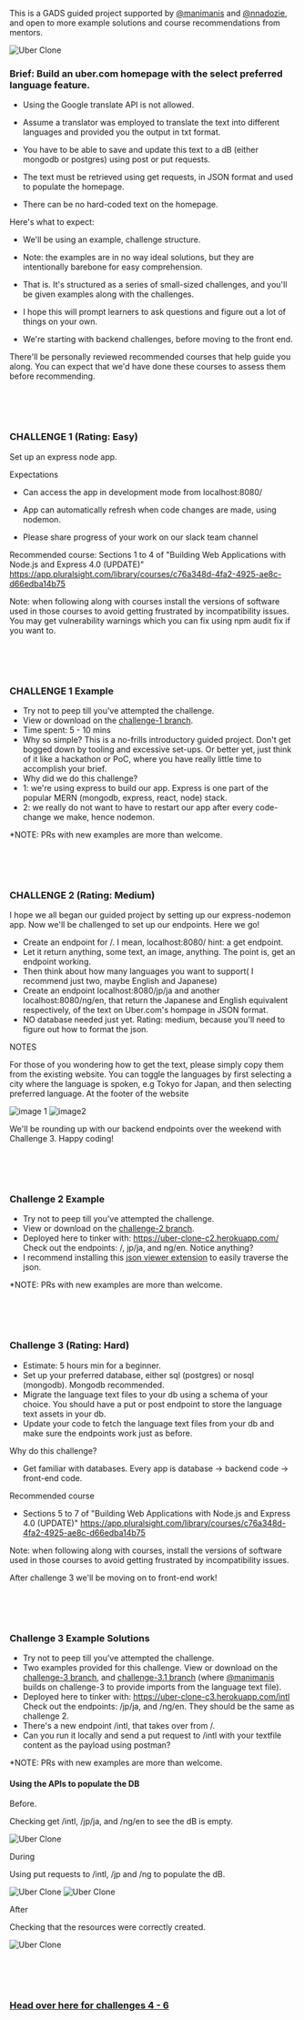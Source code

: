 This is a GADS guided project supported by [@manimanis](https://github.com/manimanis) and [@nnadozie](https://github.com/Nnadozie), and open to more example solutions and course recommendations from mentors.

![Uber Clone](https://media.giphy.com/media/iDgizRDKB7Ghgdlbb1/giphy.gif)


### Brief: Build an uber.com homepage with the select preferred language feature.
* Using the Google translate API is not allowed.


* Assume a translator was employed to translate the text into different languages and provided you the output in txt format.


* You have to be able to save and update this text to a dB (either mongodb or postgres) using post or put requests.


* The text must be retrieved using get requests, in JSON format and used to populate the homepage.


* There can be no hard-coded text on the homepage.





Here's what to expect:



* We'll be using an example, challenge structure.

* Note: the examples are in no way ideal solutions, but they are intentionally barebone for easy comprehension.

* That is. It's structured as a series of small-sized challenges, and you'll be given examples along with the challenges.


* I hope this will prompt learners to ask questions and figure out a lot of things on your own.


* We're starting with backend challenges, before moving to the front end.


There'll be personally reviewed recommended courses that help guide you along. You can expect that we'd have done these courses to assess them before recommending.

<br><br><br>



### CHALLENGE 1 (Rating: Easy)



Set up an express node app.



Expectations


* Can access the app in development mode from localhost:8080/
* App can automatically refresh when code changes are made, using nodemon.

* Please share progress of your work on our slack team channel





Recommended course: Sections 1 to 4 of "Building Web Applications with Node.js and Express 4.0 (UPDATE)" https://app.pluralsight.com/library/courses/c76a348d-4fa2-4925-ae8c-d66edba14b75


Note: when following along with courses install the versions of software used in those courses to avoid getting frustrated by incompatibility issues. You may get vulnerability warnings which you can fix using npm audit fix if you want to.

<br><br><br>


### CHALLENGE 1 Example
* Try not to peep till you've attempted the challenge.
* View or download on the [challenge-1 branch](https://github.com/Nnadozie/express-nodemon-starter/tree/challenge-1).
* Time spent: 5 - 10 mins
* Why so simple? This is a no-frills introductory guided project. Don't get bogged down by tooling and excessive set-ups. Or better yet, just think of it like a hackathon or PoC, where you have really little time to accomplish your brief.
* Why did we do this challenge?
* 1: we're using express to build our app. Express is one part of the popular MERN (mongodb, express, react, node) stack.
* 2: we really do not want to have to restart our app after every code-change we make, hence nodemon.

*NOTE: PRs with new examples are more than welcome.


<br><br><br>


### CHALLENGE 2 (Rating: Medium)

I hope we all began our guided project by setting up our express-nodemon app.
Now we'll be challenged to set up our endpoints. Here we go!

* Create an endpoint for /. I mean, localhost:8080/  hint: a get endpoint.
* Let it return anything, some text, an image, anything. The point is, get an endpoint working.
* Then think about how many languages you want to support( I recommend just two, maybe English and Japanese)
* Create an endpoint localhost:8080/jp/ja and another localhost:8080/ng/en, that return the Japanese and English equivalent respectively, of the text on Uber.com's hompage in JSON format.
* NO database needed just yet. Rating: medium, because you'll need to figure out how to format the json.

NOTES

For those of you wondering how to get the text, please simply copy them from the existing website. You can toggle the languages by first selecting a city where the language is spoken, e.g Tokyo for Japan, and then selecting preferred language.
At the footer of the website

![image 1](https://user-images.githubusercontent.com/15310842/89408413-3f55dc80-d718-11ea-9480-cceb645a44a4.png)
![image2](https://user-images.githubusercontent.com/15310842/89408426-44b32700-d718-11ea-85fe-9fcc870bf1cf.png)


We'll be rounding up with our backend endpoints over the weekend with Challenge 3. Happy coding!

<br><br><br>

### Challenge 2 Example

* Try not to peep till you've attempted the challenge.
* View or download on the [challenge-2 branch](https://github.com/Nnadozie/express-nodemon-starter/tree/challenge-2).
* Deployed here to tinker with: https://uber-clone-c2.herokuapp.com/ Check out the endpoints: /, jp/ja, and ng/en. Notice anything?
* I recommend installing this [json viewer extension](https://chrome.google.com/webstore/detail/jsonview/chklaanhfefbnpoihckbnefhakgolnmc) to easily traverse the json. 

*NOTE: PRs with new examples are more than welcome.

<br><br><br>

### Challenge 3 (Rating: Hard)
* Estimate: 5 hours min for a beginner.
* Set up your preferred database, either sql (postgres) or nosql (mongodb). Mongodb recommended.
* Migrate the language text files to your db using a schema of your choice. You should have a put or post endpoint to store the language text assets in your db.
* Update your code to fetch the language text files from your db and make sure the endpoints work just as before.

Why do this challenge?
* Get familiar with databases. Every app is database -> backend code -> front-end code.

Recommended course
* Sections 5 to 7 of "Building Web Applications with Node.js and Express 4.0 (UPDATE)" https://app.pluralsight.com/library/courses/c76a348d-4fa2-4925-ae8c-d66edba14b75

Note: when following along with courses, install the versions of software used in those courses to avoid getting frustrated by incompatibility issues.

After challenge 3 we'll be moving on to front-end work!

<br><br><br>

### Challenge 3 Example Solutions

* Try not to peep till you've attempted the challenge.
* Two examples provided for this challenge. View or download on the [challenge-3 branch](https://github.com/Nnadozie/express-nodemon-starter/tree/challenge-3), and [challenge-3.1 branch](https://github.com/Nnadozie/express-nodemon-starter/tree/challenge-3.1) (where [@manimanis](https://github.com/manimanis) builds on challenge-3 to provide imports from the language text file).
* Deployed here to tinker with: https://uber-clone-c3.herokuapp.com/intl Check out the endpoints: /jp/ja, and /ng/en. They should be the same as challenge 2.
* There's a new endpoint /intl, that takes over from /.
* Can you run it locally and send a put request to /intl with your textfile content as the payload using postman?

*NOTE: PRs with new examples are more than welcome.

#### Using the APIs to populate the DB

Before.

Checking get /intl, /jp/ja, and /ng/en to see the dB is empty.

![Uber Clone](https://media.giphy.com/media/U3t1Sd00wXx3Ad21NN/giphy.gif)

During

Using put requests to /intl, /jp and /ng to populate the dB.

![Uber Clone](https://media.giphy.com/media/JqK0DzZ9OVS8hoIZqJ/giphy.gif)
![Uber Clone](https://media.giphy.com/media/dwLx5k7SdrguKOrMot/giphy.gif)

After

Checking that the resources were correctly created.

![Uber Clone](https://media.giphy.com/media/mGWPzh2RjcSgJ6V2y3/giphy.gif)

<br><br><br>


### [Head over here for challenges 4 - 6](https://github.com/Nnadozie/mern-stack-client-guide)
